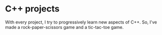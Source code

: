 # C++ projects

With every project, I try to progressively learn new aspects of C++. So, I've made a rock-paper-scissors game and a tic-tac-toe game.
